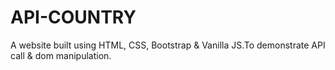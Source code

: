 # API-COUNTRY
A website built using HTML, CSS, Bootstrap &amp; Vanilla JS.To demonstrate API call &amp; dom manipulation.
